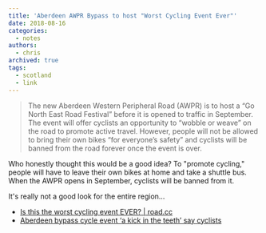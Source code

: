 ```yaml
---
title: 'Aberdeen AWPR Bypass to host "Worst Cycling Event Ever"'
date: 2018-08-16
categories:
  - notes
authors:
  - chris
archived: true
tags:
  - scotland
  - link
---
```


> The new Aberdeen Western Peripheral Road (AWPR) is to host a “Go North East Road Festival” before it is opened to traffic in September. The event will offer cyclists an opportunity to “wobble or weave” on the road to promote active travel. However, people will not be allowed to bring their own bikes “for everyone’s safety” and cyclists will be banned from the road forever once the event is over.

Who honestly thought this would be a good idea? To "promote cycling," people will have to leave their own bikes at home and take a shuttle bus. When the AWPR opens in September, cyclists will be banned from it.

It's really not a good look for the entire region…

- [Is this the worst cycling event EVER? | road.cc](https://road.cc/content/news/246910-worst-cycling-event-ever)
- [Aberdeen bypass cycle event ‘a kick in the teeth’ say cyclists](https://www.eveningexpress.co.uk/fp/news/local/aberdeen-bypass-cycle-event-a-kick-in-the-teeth-say-cyclists1/)
